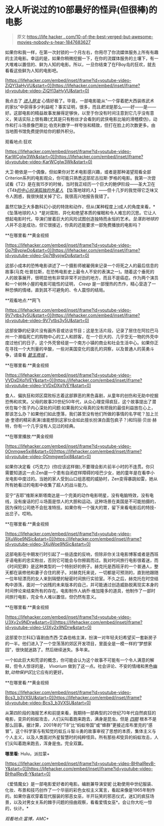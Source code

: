 # 没人听说过的10部最好的怪异(但很棒)的电影

> 原文:[https://life hacker . com/10-of-the-best-verged-but-awesome-movies-nobody-s-hear-1847683627](https://lifehacker.com/10-of-the-best-weird-but-awesome-movies-nobody-s-hear-1847683627)

如果你和我一样，在第一次封锁的一个月左右，你用尽了你流媒体服务上所有有趣的主流电影。幸运的是，如果你稍微挖掘一下，在你的流媒体服务的土壤下，有一大堆难以置信的、鲜为人知的电影。所以，一旦你结束了在FBoy岛的狂欢，就去看看这些鲜为人知的电影吧。

 [https://lifehacker.com/embed/inset/iframe?id=youtube-video-ZiQYl3aHyVU&start=0](https://lifehacker.com/embed/inset/iframe?id=youtube-video-ZiQYl3aHyVU&start=0) 

我点击了 [*进入胖龙*](https://www.hoopladigital.com/title/13724805) 心情好极了。毕竟，一部电影能从“一个穿着肥大西装练武术的家伙”中获得多少利益呢？事实证明，很多，而且*肥龙*是那么——好——是——好。这部电影的精益故事发展得足够快，以至于你没有时间注意到它几乎没有意义，笑话实际上很有趣(尤其是只有粉丝才会看到的武侠电影比喻的滑稽模仿)，动作和打斗场景像巴斯比·伯克利数字一样夸张和精致，但打在脸上的次数更多。由当地图书馆免费提供给你的额外积分。

观看地点:狂欢

 [https://lifehacker.com/embed/inset/iframe?id=youtube-video-KarWCgIw3Wk&start=0](https://lifehacker.com/embed/inset/iframe?id=youtube-video-KarWCgIw3Wk&start=0) 

大卫·鲍依是一个偶像，但如果你对艺术电影感兴趣，或者是那种渴望观看全部Criterion系列的电影观众，你可能只熟悉这部尼古拉斯·罗格的电影。我第一次尝试看《T2》是在我15岁的时候，当时我正经历一个巨大的鲍伊阶段——圣大卫在《T4》[*的中心扮演孤独的外星人*](https://www.amazon.com/gp/video/detail/B07R1JP7NK/ref=atv_dl_rdr?asc_campaign=InlineText&asc_refurl=https://lifehacker.com/10-of-the-best-weird-but-awesome-movies-nobody-s-hear-1847683627&asc_source=&autoplay=1&tag=kinjalifehackerlink-20) 【坠落地球的人】——但十几岁的我觉得它乏味又令人困惑，我很快就关掉了它。我很高兴地报告我错了。

虽然它缺乏大多数科幻小说的特效和动作，但从(某种程度上)成人的角度来看，*《坠落地球的人》*是对腐败、异化和绝望本质的催眠和令人难忘的沉思。它让人想起电影时代，导演们冒着巨大的风险试图创造独特而永恒的艺术。*坠落到地球的人*并不总是成功，但它很接近，你真的还能要求一部免费播放的电影吗？

**在哪里看:**黄金视频

 [https://lifehacker.com/embed/inset/iframe?id=youtube-video-Gp7tBypjwDo&start=0](https://lifehacker.com/embed/inset/iframe?id=youtube-video-Gp7tBypjwDo&start=0) 

这部小成本的恐怖电影讲述了一个摄影师被雇佣来记录一个将死之人的最后信息的故事(马克·杜普拉斯，在恐怖电影史上最令人不安的表演之一)。随着这个垂死的人的故事展开，很明显他有非常非常不对劲的地方，而且不是癌症。作为两个演员和一个树林小屋的电影可能性的证明， *Creep* 是一部慢热的杰作，精心营造了一种恐惧的情绪，直到其不可避免的、令人震惊的结局。

**观看地点:**网飞

 [https://lifehacker.com/embed/inset/iframe?id=youtube-video-9V7ytbs3y5U&start=0](https://lifehacker.com/embed/inset/iframe?id=youtube-video-9V7ytbs3y5U&start=0) 

这部安静的纪录片没有画外音或访谈节目；这是生活片段，记录了居住在阿拉巴马州一个濒临死亡的购物中心的工人和顾客，在一个巨大的、几乎空无一物的外壳中度过他们的日子，这个外壳曾经是一个南方小镇的商业和社会生活中心。如果你正在寻找一个大剂量的辛酸，一些对美国变化的面孔的洞察，以及普通人的英勇斗争，请查看 [*碧玉商城*](https://www.vudu.com/content/movies/play/1418772/ADVERT_CONTENT?returnUrl=%252Fcontent%252Fmovies%252Fsearch%253FminVisible%253D0%2526returnUrl%253D%2525252Fcontent%2525252Fmovies%2525252F404%2526searchString%253DJasper%25252520Mall) 。

**在哪里看:**黄金视频

 [https://lifehacker.com/embed/inset/iframe?id=youtube-video-VVDxDXq1VEY&start=0](https://lifehacker.com/embed/inset/iframe?id=youtube-video-VVDxDXq1VEY&start=0) 

食人、偏执狂和郊区腐败标志着这部罪恶的黑色喜剧，从童年的创伤和无助中挖掘恐怖和欢笑。父母的故事20世纪50年代，从众心理变得疯狂，这个故事提出了潜伏在每个孩子内心深处的问题:如果我的父母真的没有把我的最佳利益放在心上，那该怎么办？如果他们如此堕落，我们甚至没有他们所做的事情的名字呢？加上兰迪·奎德的精彩表演(谁能想到这家伙会如此擅长扮演白面包疯子？)和玛丽·贝丝·赫特，你有一个几乎没有人见过的经典。

**在哪里播放:**黄金视频

 [https://lifehacker.com/embed/inset/iframe?id=youtube-video-0Onmgwe5xi8&start=0](https://lifehacker.com/embed/inset/iframe?id=youtube-video-0Onmgwe5xi8&start=0) 

如果你决定看《巧克力》(你应该这样做),不要理会影片前半小时的不连贯。你只需要知道这一点:Zen是一个患有自闭症样障碍的哑巴少女，她的童年是在看李小龙电影中度过的。当她的家人受到山口组恶棍的威胁时，Zen变得暴跳如雷，她从所有她看过的电影中收集了超人的战斗能力。

亚宁“吉耶”维斯米斯塔南达是一个完美的动作电影明星，没有电脑特效，没有电线，没有废话的打斗场面是惊人的大胆和运动。这种场景在美国是不可能拍摄的，因为保险公司绝不会批准特技。如果你有一个强大的胃，留下来看电影后的特技-出岔子。哎哟。

**在哪里看:**黄金视频

 [https://lifehacker.com/embed/inset/iframe?id=youtube-video-3XuWoe9NSic&start=0](https://lifehacker.com/embed/inset/iframe?id=youtube-video-3XuWoe9NSic&start=0) 

这部电影在中期发行时引起了一些适度的反响，但除非你关注电影博客或者是西班牙语电影的忠实粉丝，否则它可能会与你擦肩而过。我对时间旅行电影很着迷，而《时间犯罪》是这种类型的一个特别好的例子。赫克托是西班牙的一个普通人，整天都在装修他和妻子合住的房子。对赫克托来说，一切都是可预测的，直到他跟随一位年轻漂亮的女人来到隔壁的秘密时间旅行实验室。不久之后，赫克托在时空结构中游荡，面对一个凶残的未来版本的自己，并可能通过创造威胁脱离现实本身的时间悖论来结束所有的存在。电影制作人纳乔·维加隆多的道具，他制作了一部时间旅行电影，完全令人难以置信，但仍然有意义。

**在哪里看:**黄金视频

 [https://lifehacker.com/embed/inset/iframe?id=youtube-video-U3Xy2x9NDrw&start=0](https://lifehacker.com/embed/inset/iframe?id=youtube-video-U3Xy2x9NDrw&start=0) 

这部爱尔兰科幻/喜剧由杰西·艾森伯格主演，扮演一对年轻夫妇希望买一套新房子的一半。他们进入了一个空荡荡的郊区开发项目，里面全是一模一样的“梦想家园”，很快就迷路了。然后继续迷失。多年来。

一个如此巨大和荒谬的概念，你可能会认为这个故事不可能有一个令人满意的解释，但令人惊讶的是， *Vivarium* 做到了这一点。社会评论、不安的情绪和黑色幽默,*动物保护区*比它应有的更好。

**在哪里看:**黄金视频

 [https://lifehacker.com/embed/inset/iframe?id=youtube-video-Bcs3_b3VXSU&start=0](https://lifehacker.com/embed/inset/iframe?id=youtube-video-Bcs3_b3VXSU&start=0) 

从第四阶段的海报艺术和前提来看，我期待一部典型的20世纪70年代自然疯狂的电影，变异的蚂蚁攻击，人们尖叫着跑来跑去，满身是昆虫。但是 [*四期*](https://www.hulu.com/movie/phase-iv-742d8fd2-145e-470e-97cc-a1e7cc3b92dc) 根本不是那么回事。据计算，2001年的“T8”比“蚂蚁帝国”或“蜂群”更接近库布里克的“感冒”。这个科学家与有知觉的蚁丘斗智斗勇的故事审视了思想的本质，集体主义与个人主义，以及人类面对外星智慧时的纯粹怪异。所有那些*和*变异的蚂蚁攻击，人们尖叫着跑来跑去，浑身是虫。完全双赢。

**哪里看:** Hulu，派拉蒙+

 [https://lifehacker.com/embed/inset/iframe?id=youtube-video-BHhaIRevB-Y&start=0](https://lifehacker.com/embed/inset/iframe?id=youtube-video-BHhaIRevB-Y&start=0) 

《爱情魔女》是一部电影爱好者的电影。编剧兼导演安妮·比勒使用中世纪服装、化妆、布景和技巧创作了一个华丽的彩色女权主义寓言，看起来像是1965年制作的。如果你喜欢穿着现代服装的邪恶女巫，半开玩笑的邪恶仪式，迷幻的疯狂场景，以及对男女关系的棘手问题的扭曲观察，看看爱情女巫*。会让你大吃一惊的，伙计。*

*观看地点:富博，AMC+*